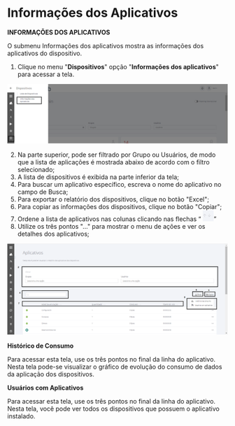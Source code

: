 # Informações dos Aplicativos

**INFORMAÇÕES DOS APLICATIVOS**

O submenu Informações dos aplicativos mostra as informações dos aplicativos do dispositivo.

1. Clique no menu "**Dispositivos**" opção "**Informações dos aplicativos**" para acessar a tela.

![](<../../.gitbook/assets/18 (2).png>)

2. Na parte superior, pode ser filtrado por Grupo ou Usuários, de modo que a lista de aplicações é mostrada abaixo de acordo com o filtro selecionado;
3. A lista de dispositivos é exibida na parte inferior da tela;
4. Para buscar um aplicativo específico, escreva o nome do aplicativo no campo de Busca;
5. Para exportar o relatório dos dispositivos, clique no botão "Excel";
6. Para copiar as informações dos dispositivos, clique no botão "Copiar";
7. Ordene a lista de aplicativos nas colunas clicando nas flechas “ ![](<../../.gitbook/assets/19 (2).png>)”
8. Utilize os três pontos "..." para mostrar o menu de ações e ver os detalhes dos aplicativos;

![](<../../.gitbook/assets/20 (2).png>)

**Histórico de Consumo**

Para acessar esta tela, use os três pontos no final da linha do aplicativo. Nesta tela pode-se visualizar o gráfico de evolução do consumo de dados da aplicação dos dispositivos.

**Usuários com Aplicativos**

Para acessar esta tela, use os três pontos no final da linha do aplicativo. Nesta tela, você pode ver todos os dispositivos que possuem o aplicativo instalado.
